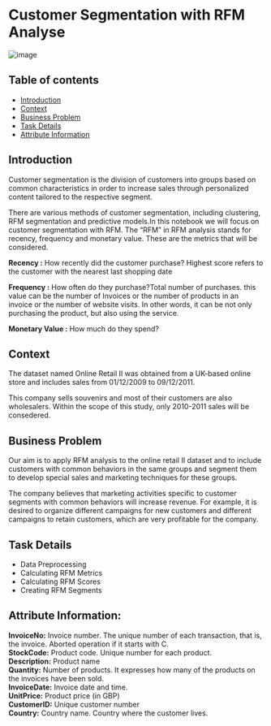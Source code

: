 # Customer Segmentation with RFM Analyse

![image](https://user-images.githubusercontent.com/83332641/161731504-75f4a765-0e68-4abb-863a-79539403d75e.png)

## Table of contents
* [Introduction](#Introduction)
* [Context](#Context)
* [Business Problem](#Business_Problem)
* [Task Details](#Task_Details)
* [Attribute Information](#Attribute_Information)
<a id="Introduction"></a>
## Introduction

Customer segmentation is the division of customers into groups based on common characteristics in order to increase sales through personalized content tailored to the respective segment.

There are various methods of customer segmentation, including clustering, RFM segmentation and predictive models.In this notebook we will focus on customer segmentation with RFM. The “RFM” in RFM analysis stands for recency, frequency and monetary value. These are the metrics that will be considered.

**Recency :** How recently did the customer purchase? Highest score refers to the customer with the nearest last shopping date

**Frequency :** How often do they purchase?Total number of purchases. this value can be the number of Invoices or the number of products in an invoice or the number of website visits. In other words, it can be not only purchasing the product, but also using the service.

**Monetary Value :** How much do they spend?
<a id="Context"></a>
## Context  
The dataset named Online Retail II was obtained from a UK-based online store and includes sales from 01/12/2009 to 09/12/2011.

This company sells souvenirs and most of their customers are also wholesalers. Within the scope of this study, only 2010-2011 sales will be consedered.
<a id="Business_Problem"></a>
## Business Problem  
Our aim is to apply RFM analysis to the online retail II dataset and to include customers with common behaviors in the same groups and segment them to develop special sales and marketing techniques for these groups.

The company believes that marketing activities specific to customer segments with common behaviors will increase revenue. For example, it is desired to organize different campaigns for new customers and different campaigns to retain customers, which are very profitable for the company.
<a id="Task_Details"></a>
## Task Details
* Data Preprocessing
* Calculating RFM Metrics
* Calculating RFM Scores
* Creating RFM Segments
<a id="Attribute_Information"></a>
## Attribute Information:
**InvoiceNo:** Invoice number. The unique number of each transaction, that is, the invoice. Aborted operation if it starts with C.  
**StockCode:** Product code. Unique number for each product.  
**Description:** Product name  
**Quantity:** Number of products. It expresses how many of the products on the invoices have been sold.  
**InvoiceDate:** Invoice date and time.  
**UnitPrice:** Product price (in GBP)  
**CustomerID:** Unique customer number  
**Country:** Country name. Country where the customer lives.  
